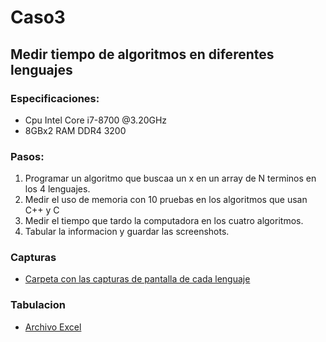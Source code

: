 # Caso3
## Medir tiempo de algoritmos en diferentes lenguajes

### Especificaciones:
  - Cpu Intel Core i7-8700 @3.20GHz
  - 8GBx2 RAM DDR4 3200

### Pasos:
  1. Programar un algoritmo que buscaa un x en un array de N terminos en los 4 lenguajes.
  2. Medir el uso de memoria con 10 pruebas en los algoritmos que usan C++ y C
  3. Medir el tiempo que tardo la computadora en los cuatro algoritmos.
  4. Tabular la informacion y guardar las screenshots.

### Capturas
 - [Carpeta con las capturas de pantalla de cada lenguaje](./Capturas)

### Tabulacion
  - [Archivo Excel](./Tiempos&memoria.xlsx)

